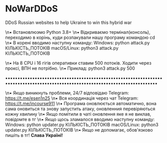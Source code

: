 # NoWarDDoS
DDoS Russian websites to help Ukraine to win this hybrid war

\n▪ Встановлюэмо Python 3.8+
\n▪ Відкриваємо термінал(консоль), переходимо в корінь, куди розпакували нашу програму командою cd
\n▪ В корені вводимо наступну команду: 
  Windows: python attack.py КІЛЬКІСТЬ_ПОТОКІВ
  macOS/Linux: python3 attack.py КІЛЬКІСТЬ_ПОТОКІВ
  
\n▪ На 8 CPU і 16 гігів оперативки ставим 500 потоків. Ходити через проксі, ВПН не потрібно.
\n▪ Приклад: python3 attack.py 500

▪▪▪▪▪▪▪▪▪▪▪▪▪▪▪▪▪▪▪▪▪▪▪▪▪▪▪▪▪▪▪▪▪▪▪▪▪▪▪▪▪▪▪▪▪▪▪▪▪▪▪▪▪▪▪▪▪▪▪▪▪▪▪▪▪▪▪▪▪▪▪▪▪▪▪▪▪▪▪▪▪▪▪▪▪▪▪▪▪▪▪▪▪▪▪▪▪▪▪▪▪▪▪▪▪▪▪▪▪▪▪▪▪▪▪▪▪▪▪▪▪▪▪▪▪▪

\n▪ Якщо виникнуть проблеми, 24/7 відповідаю Telegram: https://t.me/esen1n25
\n▪ Вся координація через чат Telegram: https://t.me/incourse911
\n▪ Програма оновлюється автоматично, вона сама оновиться та знову запустить атаку, оновленния перевіряються кожну хвилину
\n▪ Якщо помітили в чаті оновлення яке я не виклав, повідомте в тг
\n▪ Якщо щось зламалося вводимо наступну команду:
  Windows: python updater.py КІЛЬКІСТЬ_ПОТОКІВ
  macOS/Linux: python3 updater.py КІЛЬКІСТЬ_ПОТОКІВ
\n▪ Якщо не допомагає, обов'язково пишіть в тг!
**Слава Україні!**
